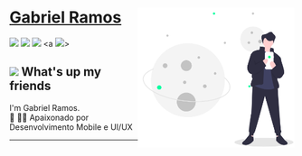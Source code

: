 <a href="#">
  <img align="right" src="https://raw.githubusercontent.com/daltonmenezes/daltonmenezes/master/assets/method-draw-image.svg" alt="a man holding his cellphone with planets in the background of the image" width=55% height=55% />
  
  # Gabriel Ramos
<a href="https://linkedin.com/in/gabrielxramos"><img src="https://img.shields.io/badge/linkedin-0077B5.svg?style=for-the-badge&logo=linkedin&logoColor=white"></a>
<a href="https://instagram.com/gabrielxramoss"><img src="https://img.shields.io/badge/instagram-E4405F.svg?style=for-the-badge&logo=instagram&logoColor=white"></a>
<a href="mailto:gabrielxramosp@gmail.com"><img src="https://img.shields.io/badge/e‑mail-D14836.svg?style=for-the-badge&logo=GMail&logoColor=white"></a>
<a ![](https://komarev.com/ghpvc/?username=gabrielxramos&color=00BFA6&style=flat-square)></a>

## <img src="https://media.giphy.com/media/hvRJCLFzcasrR4ia7z/giphy.gif" width="30px"> What's up my friends
I'm Gabriel Ramos.<br>
📱 👨‍🎨 Apaixonado por Desenvolvimento Mobile e UI/UX </h3>

- - - -


<!--
**gabrielxramos/gabrielxramos** is a ✨ _special_ ✨ repository because its `README.md` (this file) appears on your GitHub profile.

Here are some ideas to get you started:

- 🔭 I’m currently working on ...
- 🌱 I’m currently learning ...
- 👯 I’m looking to collaborate on ...
- 🤔 I’m looking for help with ...
- 💬 Ask me about ...
- 📫 How to reach me: ...
- 😄 Pronouns: ...
- ⚡ Fun fact: ...
-->

